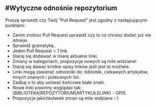 #Wytyczne odnośnie repozytorium
---
 Proszę sprawdź czy Twój "Pull Request" jest zgodny z następującymi punktami:

* Zanim zrobisz Pull Request sprawdź czy to co chcesz dodać już nie istnieje.
* Sprawdź gramatykę..
* Jeden Pull Request = 1 link.
* Staraj się dodawać w miarę aktualne linki.
* Zmiany w kategoriach, propozycje nowych są mile widziane!
* Staraj się dawać krótkie opisy linków jeśli jest to możlwie.
* Linki mogą zawierać odnośniki do: bibliotek, ciekawych artykułów, innych znanych i polecanych list.
* Zadbaj o to aby usówać końcowe białe znaki.
* Nowe linki powinny wyglądać tak: \[BIBLIOTEKA|REPOZYTORIUM|ARTYKUŁ\]\(LINK\) - OPIS. 
* Propozycje jakichkolwiek zmian są mile widziane :-)
